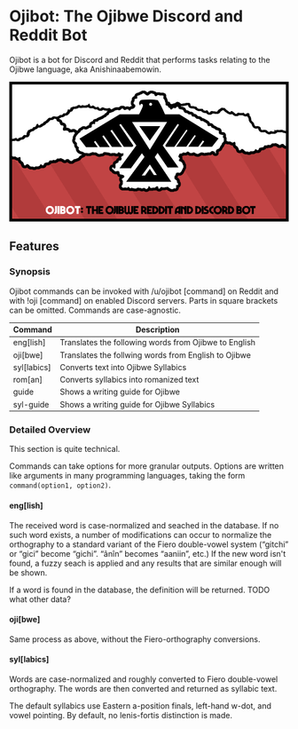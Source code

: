 
# Ojibot: The Ojibwe Discord and Reddit Bot
Ojibot is a bot for Discord and Reddit that performs tasks relating to the
Ojibwe language, aka Anishinaabemowin.

![Ojibot cover featuring Thunderbird](Gitlab_images/cover.png)

## Features

### Synopsis
Ojibot commands can be invoked with /u/ojibot [command] on Reddit and with !oji
[command] on enabled Discord servers. Parts in square brackets can be omitted.
Commands are case-agnostic. 

| Command | Description |
| --- | --- |
| eng[lish] | Translates the following words from Ojibwe to English |
| oji[bwe] | Translates the follwing words from English to Ojibwe |
| syl[labics] | Converts text into Ojibwe Syllabics |
| rom[an] | Converts syllabics into romanized text |
| guide | Shows a writing guide for Ojibwe |
| syl-guide | Shows a writing guide for Ojibwe Syllabics |

### Detailed Overview
This section is quite technical.

Commands can take options for more granular outputs. Options are written like
arguments in many programming languages, taking the form `command(option1, option2)`.

#### eng[lish]
The received word is case-normalized and seached in the database. If no such
word exists, a number of modifications can occur to normalize the orthography
to a standard variant of the Fiero double-vowel system (“gitchi” or “gici”
become “gichi”. “ânîn” becomes “aaniin”, etc.) If the new word isn't found, a fuzzy
seach is applied and any results that are similar enough will be shown.

If a word is found in the database, the definition will be returned. TODO what other data?

#### oji[bwe]
Same process as above, without the Fiero-orthography conversions.

#### syl[labics]
Words are case-normalized and roughly converted to Fiero double-vowel
orthography. The words are then converted and returned as syllabic text.

The default syllabics use Eastern a-position finals, left-hand w-dot, and vowel
pointing. By default, no lenis-fortis distinction is made.
